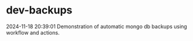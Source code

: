 # dev-backups
2024-11-18 20:39:01 Demonstration of automatic mongo db backups using workflow and actions.
